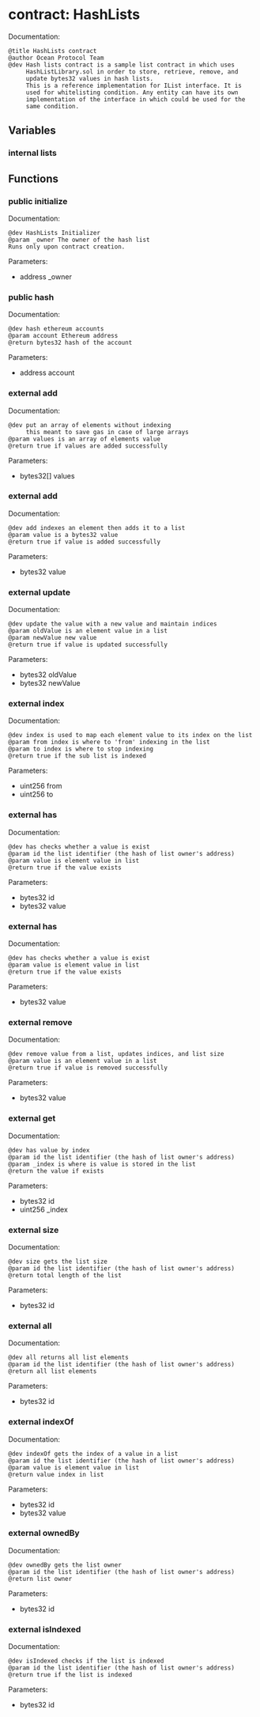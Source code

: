 
# contract: HashLists

Documentation:
```
@title HashLists contract
@author Ocean Protocol Team
@dev Hash lists contract is a sample list contract in which uses 
     HashListLibrary.sol in order to store, retrieve, remove, and 
     update bytes32 values in hash lists.
     This is a reference implementation for IList interface. It is 
     used for whitelisting condition. Any entity can have its own 
     implementation of the interface in which could be used for the
     same condition.
```

## Variables

### internal lists

## Functions

### public initialize

Documentation:

```
@dev HashLists Initializer
@param _owner The owner of the hash list
Runs only upon contract creation.
```
Parameters:
* address _owner

### public hash

Documentation:

```
@dev hash ethereum accounts
@param account Ethereum address
@return bytes32 hash of the account
```
Parameters:
* address account

### external add

Documentation:

```
@dev put an array of elements without indexing
     this meant to save gas in case of large arrays
@param values is an array of elements value
@return true if values are added successfully
```
Parameters:
* bytes32[] values

### external add

Documentation:

```
@dev add indexes an element then adds it to a list
@param value is a bytes32 value
@return true if value is added successfully
```
Parameters:
* bytes32 value

### external update

Documentation:

```
@dev update the value with a new value and maintain indices
@param oldValue is an element value in a list
@param newValue new value
@return true if value is updated successfully
```
Parameters:
* bytes32 oldValue
* bytes32 newValue

### external index

Documentation:

```
@dev index is used to map each element value to its index on the list 
@param from index is where to 'from' indexing in the list
@param to index is where to stop indexing
@return true if the sub list is indexed
```
Parameters:
* uint256 from
* uint256 to

### external has

Documentation:

```
@dev has checks whether a value is exist
@param id the list identifier (the hash of list owner's address)
@param value is element value in list
@return true if the value exists
```
Parameters:
* bytes32 id
* bytes32 value

### external has

Documentation:

```
@dev has checks whether a value is exist
@param value is element value in list
@return true if the value exists
```
Parameters:
* bytes32 value

### external remove

Documentation:

```
@dev remove value from a list, updates indices, and list size 
@param value is an element value in a list
@return true if value is removed successfully
```
Parameters:
* bytes32 value

### external get

Documentation:

```
@dev has value by index 
@param id the list identifier (the hash of list owner's address)
@param _index is where is value is stored in the list
@return the value if exists
```
Parameters:
* bytes32 id
* uint256 _index

### external size

Documentation:

```
@dev size gets the list size
@param id the list identifier (the hash of list owner's address)
@return total length of the list
```
Parameters:
* bytes32 id

### external all

Documentation:

```
@dev all returns all list elements
@param id the list identifier (the hash of list owner's address)
@return all list elements
```
Parameters:
* bytes32 id

### external indexOf

Documentation:

```
@dev indexOf gets the index of a value in a list
@param id the list identifier (the hash of list owner's address)
@param value is element value in list
@return value index in list
```
Parameters:
* bytes32 id
* bytes32 value

### external ownedBy

Documentation:

```
@dev ownedBy gets the list owner
@param id the list identifier (the hash of list owner's address)
@return list owner
```
Parameters:
* bytes32 id

### external isIndexed

Documentation:

```
@dev isIndexed checks if the list is indexed
@param id the list identifier (the hash of list owner's address)
@return true if the list is indexed
```
Parameters:
* bytes32 id
